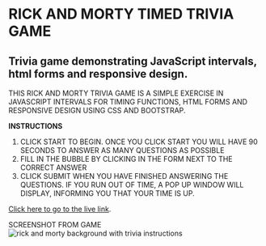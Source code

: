 
RICK AND MORTY TIMED TRIVIA GAME
===

Trivia game demonstrating JavaScript intervals, html forms and responsive design.
---

THIS RICK AND MORTY TRIVIA GAME IS A SIMPLE EXERCISE IN JAVASCRIPT INTERVALS FOR TIMING FUNCTIONS, HTML FORMS AND RESPONSIVE DESIGN USING CSS AND BOOTSTRAP.


**INSTRUCTIONS**

1. CLICK START TO BEGIN.  ONCE YOU CLICK START YOU WILL HAVE 90 SECONDS TO ANSWER AS MANY QUESTIONS AS POSSIBLE
2. FILL IN THE BUBBLE BY CLICKING IN THE FORM NEXT TO THE CORRECT ANSWER
3. CLICK SUBMIT WHEN YOU HAVE FINISHED ANSWERING THE QUESTIONS.  IF YOU RUN OUT OF TIME, A POP UP WINDOW WILL DISPLAY, INFORMING YOU THAT YOUR TIME IS UP.

[Click here to go to the live link](https://mrenaut.github.io/trivia-game/).


SCREENSHOT FROM GAME
![rick and morty background with trivia instructions](/images/screenshot1.jpg)




